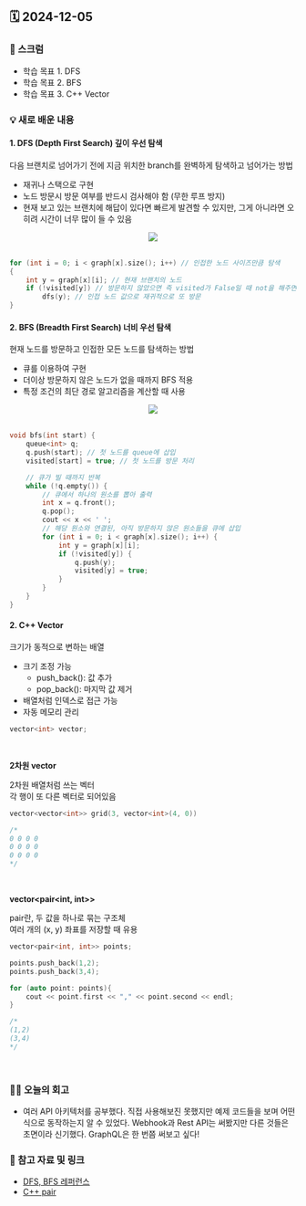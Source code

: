 ## 🗓️ 2024-12-05

### 🐌 스크럼

- 학습 목표 1. DFS
- 학습 목표 2. BFS
- 학습 목표 3. C++ Vector

### 💡 새로 배운 내용

#### 1. DFS (Depth First Search) 깊이 우선 탐색

다음 브랜치로 넘어가기 전에 지금 위치한 branch를 완벽하게 탐색하고 넘어가는 방법

- 재귀나 스택으로 구현
- 노드 방문시 방문 여부를 반드시 검사해야 함 (무한 루프 방지)
- 현재 보고 있는 브랜치에 해답이 있다면 빠르게 발견할 수 있지만, 그게 아니라면 오히려 시간이 너무 많이 들 수 있음

<div align="center">
    <img src="https://blog.kakaocdn.net/dn/cQbp5w/btqZGmWMisK/KesRkisFkvAq8MAXHSndMK/img.gif">
</div>
<br />

```cpp
for (int i = 0; i < graph[x].size(); i++) // 인접한 노드 사이즈만큼 탐색
{
	int y = graph[x][i]; // 현재 브랜치의 노드
	if (!visited[y]) // 방문하지 않았으면 즉 visited가 False일 때 not을 해주면 True가 되므로 아래 dfs 실행
        dfs(y); // 인접 노드 값으로 재귀적으로 또 방문
}
```

#### 2. BFS (Breadth First Search) 너비 우선 탐색

현재 노드를 방문하고 인접한 모든 노드를 탐색하는 방법

- 큐를 이용하여 구현
- 더이상 방문하지 않은 노드가 없을 때까지 BFS 적용
- 특정 조건의 최단 경로 알고리즘을 계산할 때 사용

<div align="center">
    <img src="https://blog.kakaocdn.net/dn/PyAX0/btqZEA2ib8w/FH51rV6Ugf9kYMvP7kqv40/img.gif">
</div>
<br />

```cpp
void bfs(int start) {
    queue<int> q;
    q.push(start); // 첫 노드를 queue에 삽입
    visited[start] = true; // 첫 노드를 방문 처리

    // 큐가 빌 때까지 반복
    while (!q.empty()) {
        // 큐에서 하나의 원소를 뽑아 출력
        int x = q.front();
        q.pop();
        cout << x << ' ';
        // 해당 원소와 연결된, 아직 방문하지 않은 원소들을 큐에 삽입
        for (int i = 0; i < graph[x].size(); i++) {
            int y = graph[x][i];
            if (!visited[y]) {
                q.push(y);
                visited[y] = true;
            }
        }
    }
}
```

#### 2. C++ Vector

크기가 동적으로 변하는 배열

- 크기 조정 가능
  - push_back(): 값 추가
  - pop_back(): 마지막 값 제거
- 배열처럼 인덱스로 접근 가능
- 자동 메모리 관리

```cpp
vector<int> vector;
```

<br />

**2차원 vector** <br />

2차원 배열처럼 쓰는 벡터 <br />
각 행이 또 다른 벡터로 되어있음

```cpp
vector<vector<int>> grid(3, vector<int>(4, 0))

/*
0 0 0 0
0 0 0 0
0 0 0 0
*/
```

<br />

**vector<pair<int, int>>**

pair란, 두 값을 하나로 묶는 구조체 <br />
여러 개의 (x, y) 좌표를 저장할 때 유용

```cpp
vector<pair<int, int>> points;

points.push_back(1,2);
points.push_back(3,4);

for (auto point: points){
    cout << point.first << "," << point.second << endl;
}

/*
(1,2)
(3,4)
*/
```

<br />

### 👏🏻 오늘의 회고

- 여러 API 아키텍처를 공부했다. 직접 사용해보진 못했지만 예제 코드들을 보며 어떤식으로 동작하는지 알 수 있었다. Webhook과 Rest API는 써봤지만 다른 것들은 초면이라 신기했다. GraphQL은 한 번쯤 써보고 싶다!

### 🔗 참고 자료 및 링크

- [DFS, BFS 레퍼런스](https://better-tomorrow.tistory.com/entry/DFS-BFS-이해하기)
- [C++ pair](https://blog.naver.com/maui2005/222627523385)
